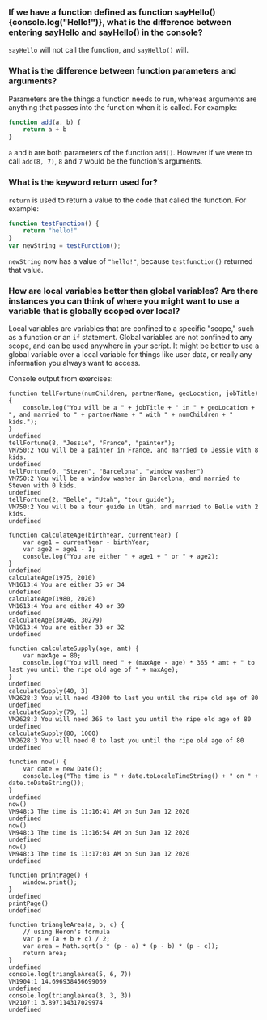 ### If we have a function defined as function sayHello(){console.log("Hello!")}, what is the difference between entering sayHello and sayHello() in the console?
`sayHello` will not call the function, and `sayHello()` will.

### What is the difference between function parameters and arguments?
Parameters are the things a function needs to run, whereas arguments are anything that passes into the function when it is called. For example:
```javascript
function add(a, b) {
    return a + b
}
```
`a` and `b` are both parameters of the function `add()`. However if we were to call `add(8, 7)`, `8` and `7` would be the function's arguments.

### What is the keyword return used for?
`return` is used to return a value to the code that called the function. For example:
```javascript
function testFunction() {
    return "hello!"
}
var newString = testFunction();
```
`newString` now has a value of `"hello!"`, because `testfunction()` returned that value.

### How are local variables better than global variables? Are there instances you can think of where you might want to use a variable that is globally scoped over local?
Local variables are variables that are confined to a specific "scope," such as a function or an `if` statement. Global variables are not confined to any scope, and can be used anywhere in your script. It might be better to use a global variable over a local variable for things like user data, or really any information you always want to access.

Console output from exercises:
```
function tellFortune(numChildren, partnerName, geoLocation, jobTitle) {
    console.log("You will be a " + jobTitle + " in " + geoLocation + ", and married to " + partnerName + " with " + numChildren + " kids.");
}
undefined
tellFortune(8, "Jessie", "France", "painter");
VM750:2 You will be a painter in France, and married to Jessie with 8 kids.
undefined
tellFortune(0, "Steven", "Barcelona", "window washer")
VM750:2 You will be a window washer in Barcelona, and married to Steven with 0 kids.
undefined
tellFortune(2, "Belle", "Utah", "tour guide");
VM750:2 You will be a tour guide in Utah, and married to Belle with 2 kids.
undefined
```

```
function calculateAge(birthYear, currentYear) {
    var age1 = currentYear - birthYear;
    var age2 = age1 - 1;
    console.log("You are either " + age1 + " or " + age2);
}
undefined
calculateAge(1975, 2010)
VM1613:4 You are either 35 or 34
undefined
calculateAge(1980, 2020)
VM1613:4 You are either 40 or 39
undefined
calculateAge(30246, 30279)
VM1613:4 You are either 33 or 32
undefined
```

```
function calculateSupply(age, amt) {
    var maxAge = 80;
    console.log("You will need " + (maxAge - age) * 365 * amt + " to last you until the ripe old age of " + maxAge);
}
undefined
calculateSupply(40, 3)
VM2628:3 You will need 43800 to last you until the ripe old age of 80
undefined
calculateSupply(79, 1)
VM2628:3 You will need 365 to last you until the ripe old age of 80
undefined
calculateSupply(80, 1000)
VM2628:3 You will need 0 to last you until the ripe old age of 80
undefined
```

```
function now() {
    var date = new Date();
    console.log("The time is " + date.toLocaleTimeString() + " on " + date.toDateString());
}
undefined
now()
VM948:3 The time is 11:16:41 AM on Sun Jan 12 2020
undefined
now()
VM948:3 The time is 11:16:54 AM on Sun Jan 12 2020
undefined
now()
VM948:3 The time is 11:17:03 AM on Sun Jan 12 2020
undefined
```

```
function printPage() {
    window.print();
}
undefined
printPage()
undefined
```

```
function triangleArea(a, b, c) {
    // using Heron's formula
    var p = (a + b + c) / 2;
    var area = Math.sqrt(p * (p - a) * (p - b) * (p - c));
    return area;
}
undefined
console.log(triangleArea(5, 6, 7))
VM1904:1 14.696938456699069
undefined
console.log(triangleArea(3, 3, 3))
VM2107:1 3.897114317029974
undefined
```
